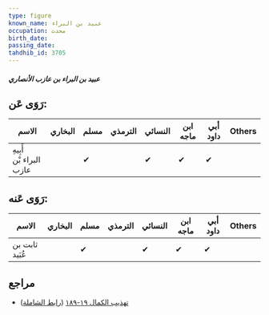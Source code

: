 ```yaml
---
type: figure
known_name: عبيد بن البراء
occupation: محدث
birth_date:
passing_date:
tahdhib_id: 3705
---
```

##### عبيد بن البراء بن عازب الأنصاري

## رَوَى عَن:
| الاسم                   | البخاري | مسلم | الترمذي | النسائي | ابن ماجه | أبي داود | Others |
| ----------------------- | ------- | ---- | ------- | ------- | -------- | -------- | ------ |
| أَبِيهِ البراء بْن عازب |         | ✔    |         | ✔       | ✔        | ✔        |        |
## رَوَى عَنه:
| الاسم          | البخاري | مسلم | الترمذي | النسائي | ابن ماجه | أبي داود | Others |
| -------------- | ------- | ---- | ------- | ------- | -------- | -------- | ------ |
| ثابت بن عُبَيد |         | ✔    |         | ✔       | ✔        | ✔        |        |
## مراجع
- [تهذيب الكمال ١٩-١٨٩](obsidian://open?vault=Tahdhib-al-Kamal&file=Figures/٣٧٠٥-عبيد%20بن%20البراء%20بن%20عازب%20الأنصاري) ([رابط الشاملة](https://shamela.ws/book/3722/9763))